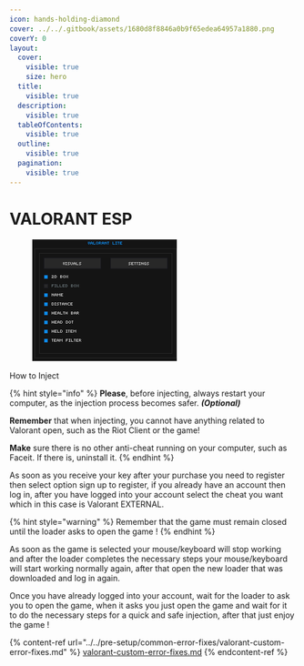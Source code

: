 ```yaml
---
icon: hands-holding-diamond
cover: ../../.gitbook/assets/1680d8f8846a0b9f65edea64957a1880.png
coverY: 0
layout:
  cover:
    visible: true
    size: hero
  title:
    visible: true
  description:
    visible: true
  tableOfContents:
    visible: true
  outline:
    visible: true
  pagination:
    visible: true
---
```


# VALORANT ESP

<figure><img src="../../.gitbook/assets/val external gif.gif" alt=""><figcaption></figcaption></figure>

How to Inject

{% hint style="info" %}
**Please**, before injecting, always restart your computer, as the injection process becomes safer. _**(Optional)**_

**Remember** that when injecting, you cannot have anything related to Valorant open, such as the Riot Client or the game!

**Make** sure there is no other anti-cheat running on your computer, such as Faceit. If there is, uninstall it.
{% endhint %}

As soon as you receive your key after your purchase you need to register then select option sign up to register, if you already have an account then log in, after you have logged into your account select the cheat you want which in this case is Valorant EXTERNAL.

{% hint style="warning" %}
Remember that the game must remain closed until the loader asks to open the game !
{% endhint %}

As soon as the game is selected your mouse/keyboard will stop working and after the loader completes the necessary steps your mouse/keyboard will start working normally again, after that open the new loader that was downloaded and log in again.

Once you have already logged into your account, wait for the loader to ask you to open the game, when it asks you just open the game and wait for it to do the necessary steps for a quick and safe injection, after that just enjoy the game !







{% content-ref url="../../pre-setup/common-error-fixes/valorant-custom-error-fixes.md" %}
[valorant-custom-error-fixes.md](../../pre-setup/common-error-fixes/valorant-custom-error-fixes.md)
{% endcontent-ref %}
